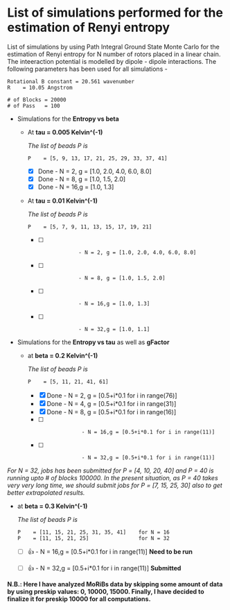 # List of simulations performed for the estimation of Renyi entropy

List of simulations by using Path Integral Ground State Monte Carlo for the estimation of Renyi entropy for N number of rotors placed in a linear chain. The inteeraction potential is modelled by dipole - dipole interactions. The following parameters has been used for all simulations -
 ```
Rotational B constant = 20.561 wavenumber
R    = 10.05 Angstrom
		
# of Blocks = 20000
# of Pass   = 100
```

- Simulations for the **Entropy vs beta** 

  - At **tau  = 0.005 Kelvin^(-1)**
  
    _The list of beads P is_
    
    ```
    P    = [5, 9, 13, 17, 21, 25, 29, 33, 37, 41] 
    ```		
		
    - [x] Done             - N = 2, g = [1.0, 2.0, 4.0, 6.0, 8.0]
    - [x] Done             - N = 8, g = [1.0, 1.5, 2.0]
    - [x] Done             - N = 16,g = [1.0, 1.3]  

  - At **tau  = 0.01 Kelvin^(-1)**
  
    _The list of beads P is_
    
    ```
    P    = [5, 7, 9, 11, 13, 15, 17, 19, 21] 
    ```		
		
    - [ ]                  - N = 2, g = [1.0, 2.0, 4.0, 6.0, 8.0]
    - [ ]                  - N = 8, g = [1.0, 1.5, 2.0]
    - [ ]                  - N = 16,g = [1.0, 1.3] 
    - [ ]                  - N = 32,g = [1.0, 1.1] 
                     
  
-  Simulations for the **Entropy vs tau** as well as **gFactor**
   
   - at **beta  = 0.2 Kelvin^(-1)**	

     _The list of beads P is_
     
     ```
     P    = [5, 11, 21, 41, 61]  
     ```
     
     - [x] Done              - N = 2, g = [0.5+i*0.1 for i in range(76)]                      
     - [x] Done              - N = 4, g = [0.5+i*0.1 for i in range(31)] 
     - [x] Done              - N = 8, g = [0.5+i*0.1 for i in range(16)] 
     - [ ]                   - N = 16,g = [0.5+i*0.1 for i in range(11)] 
     - [ ]                   - N = 32,g = [0.5+i*0.1 for i in range(11)]      
				
_For N = 32, jobs has been submitted for P = [4, 10, 20, 40] and P = 40 is running upto # of blocks 100000. In the present situation, as P = 40 takes very very long time, we should submit jobs for P = [7, 15, 25, 30] also to get better extrapolated results._

   - at **beta  = 0.3 Kelvin^(-1)**	

     _The list of beads P is_
     
     ```
     P    = [11, 15, 21, 25, 31, 35, 41]    for N = 16 
     P    = [11, 15, 21, 25]                for N = 32
     ```
     
     - [ ]  :+1:                 - N = 16,g = [0.5+i*0.1 for i in range(11)]               **Need to be run**
     - [ ] :+1:                  - N = 32,g = [0.5+i*0.1 for i in range(11)]               **Submitted**    
				

**N.B.: Here I have analyzed MoRiBs data by skipping some amount of data by using preskip values: 0, 10000, 15000. Finally, I have decided to finalize it for preskip 10000 for all computations.**
